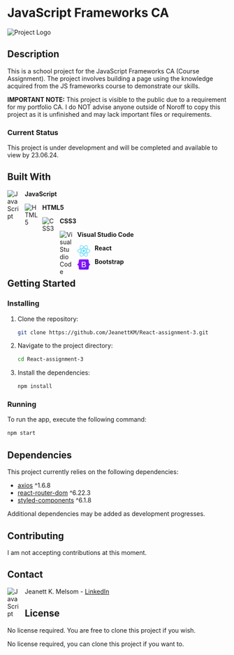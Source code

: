 # JavaScript Frameworks CA

![Project Logo](https://user-images.githubusercontent.com/52622303/164316813-4b12d99f-aeb7-4069-85cf-e72b3a50ac99.png)

## Description

This is a school project for the JavaScript Frameworks CA (Course Assignment). The project involves building a page using the knowledge acquired from the JS frameworks course to demonstrate our skills.

**IMPORTANT NOTE:** This project is visible to the public due to a requirement for my portfolio CA. I do NOT advise anyone outside of Noroff to copy this project as it is unfinished and may lack important files or requirements.

### Current Status

This project is under development and will be completed and available to view by 23.06.24.

## Built With

<img align="left" alt="JavaScript" width="30px" style="padding-right:10px;" src="https://cdn.jsdelivr.net/gh/devicons/devicon/icons/javascript/javascript-original.svg"/>**JavaScript**

<img align="left" alt="HTML5" width="30px" style="padding-right:10px;" src="https://cdn.jsdelivr.net/gh/devicons/devicon/icons/html5/html5-plain-wordmark.svg"/>**HTML5**
          
<img align="left" alt="CSS3" width="30px" style="padding-right:10px;" src="https://cdn.jsdelivr.net/gh/devicons/devicon/icons/css3/css3-plain-wordmark.svg"/>**CSS3**

<img align="left" alt="Visual Studio Code" width="30px" style="padding-right:10px;" src="https://cdn.jsdelivr.net/gh/devicons/devicon/icons/vscode/vscode-original-wordmark.svg"/>**Visual Studio Code**

<img align="left" alt="React" width="30px" style="padding-right:10px;" src="https://raw.githubusercontent.com/devicons/devicon/6910f0503efdd315c8f9b858234310c06e04d9c0/icons/react/react-original.svg"/>**React**

<img align="left" alt="Bootstrap" width="30px" style="padding-right:10px;" src="https://raw.githubusercontent.com/devicons/devicon/6910f0503efdd315c8f9b858234310c06e04d9c0/icons/bootstrap/bootstrap-original.svg"/> **Bootstrap**

## Getting Started

### Installing

1. Clone the repository:

    ```bash
    git clone https://github.com/JeanettKM/React-assignment-3.git
    ```

2. Navigate to the project directory:

    ```bash
    cd React-assignment-3
    ```

3. Install the dependencies:

    ```bash
    npm install
    ```

### Running

To run the app, execute the following command:

```bash
npm start
```

## Dependencies

This project currently relies on the following dependencies:

- [axios](https://www.npmjs.com/package/axios) ^1.6.8
- [react-router-dom](https://www.npmjs.com/package/react-router-dom) ^6.22.3
- [styled-components](https://www.npmjs.com/package/styled-components) ^6.1.8

Additional dependencies may be added as development progresses.

## Contributing

I am not accepting contributions at this moment.

## Contact

Jeanett K. Melsom - [LinkedIn](https://www.linkedin.com/in/jeanett-melsom-927ab4123/)
<img align="left" alt="JavaScript" width="30px" style="padding-right:10px;" src="https://cdn.jsdelivr.net/gh/devicons/devicon/icons/linkedin/linkedin-original.svg" />

## License

No license required. You are free to clone this project if you wish.

No license required, you can clone this project if you want to.

